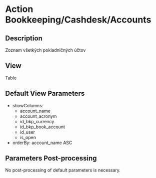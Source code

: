 # Action Bookkeeping/Cashdesk/Accounts

## Description

Zoznam všetkých pokladničných účtov

## View

Table

## Default View Parameters

* showColumns:
  * account_name
  * account_acronym
  * id_bkp_currency
  * id_bkp_book_account
  * id_user
  * is_open
* orderBy: account_name ASC

## Parameters Post-processing

No post-processing of default parameters is necessary.
